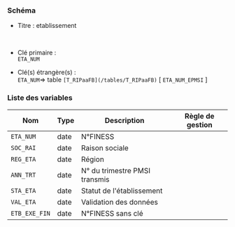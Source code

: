 ### Schéma


- Titre : etablissement
<br />


- Clé primaire : <br />`ETA_NUM`<br />


- Clé(s) étrangère(s) : <br />
`ETA_NUM`=> table `[T_RIPaaFB](/tables/T_RIPaaFB)` [ `ETA_NUM_EPMSI` ]<br />

 
### Liste des variables

Nom | Type | Description | Règle de gestion
-|-|-|-
`ETA_NUM`| date |N°FINESS||
`SOC_RAI`| date |Raison sociale||
`REG_ETA`| date |Région||
`ANN_TRT`| date |N° du trimestre PMSI transmis||
`STA_ETA`| date |Statut de l'établissement||
`VAL_ETA`| date |Validation des données||
`ETB_EXE_FIN`| date |N°FINESS sans clé||